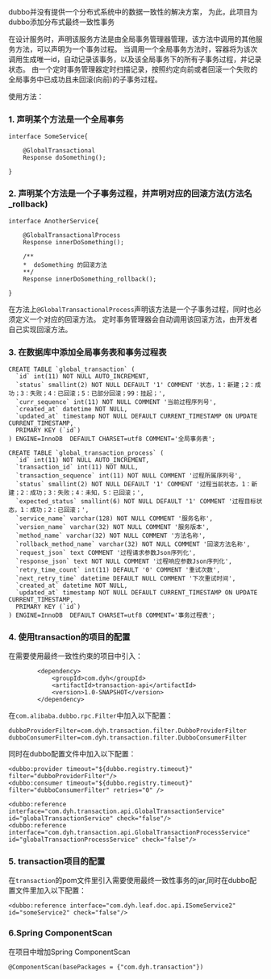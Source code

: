 dubbo并没有提供一个分布式系统中的数据一致性的解决方案，
为此，此项目为dubbo添加分布式最终一致性事务

在设计服务时，声明该服务方法是由全局事务管理器管理，该方法中调用的其他服务方法，可以声明为一个事务过程。
当调用一个全局事务方法时，容器将为该次调用生成唯一id，自动记录该事务，以及该全局事务下的所有子事务过程，并记录状态。
由一个定时事务管理器定时扫描记录，按照约定向前或者回滚一个失败的全局事务中已成功且未回滚(向前)的子事务过程。
       
使用方法：

### 1. 声明某个方法是一个全局事务


````
interface SomeService{
    
    @GlobalTransactional
    Response doSomething();
    
}
````

### 2. 声明某个方法是一个子事务过程，并声明对应的回滚方法(方法名_rollback)

````
interface AnotherService{

    @GlobalTransactionalProcess
    Response innerDoSomething();
    
    /**
    *  doSomething 的回滚方法
    **/
    Response innerDoSomething_rollback();
    
}
````

在方法上`@GlobalTransactionalProcess`声明该方法是一个子事务过程，同时也必须定义一个对应的回滚方法。
定时事务管理器会自动调用该回滚方法，由开发者自己实现回滚方法。


### 3. 在数据库中添加全局事务表和事务过程表

````
CREATE TABLE `global_transaction` (
  `id` int(11) NOT NULL AUTO_INCREMENT,
  `status` smallint(2) NOT NULL DEFAULT '1' COMMENT '状态，1：新建；2：成功；3：失败；4：已回滚；5：已部分回滚；99：挂起；',
  `curr_sequence` int(11) NOT NULL COMMENT '当前过程序列号',
  `created_at` datetime NOT NULL,
  `updated_at` timestamp NOT NULL DEFAULT CURRENT_TIMESTAMP ON UPDATE CURRENT_TIMESTAMP,
  PRIMARY KEY (`id`)
) ENGINE=InnoDB  DEFAULT CHARSET=utf8 COMMENT='全局事务表';

CREATE TABLE `global_transaction_process` (
  `id` int(11) NOT NULL AUTO_INCREMENT,
  `transaction_id` int(11) NOT NULL,
  `transaction_sequence` int(11) NOT NULL COMMENT '过程所属序列号',
  `status` smallint(2) NOT NULL DEFAULT '1' COMMENT '过程当前状态，1：新建；2：成功；3：失败；4：未知，5：已回滚；',
  `expected_status` smallint(6) NOT NULL DEFAULT '1' COMMENT '过程目标状态，1：成功；2：已回滚；',
  `service_name` varchar(128) NOT NULL COMMENT '服务名称',
  `version_name` varchar(32) NOT NULL COMMENT '服务版本',
  `method_name` varchar(32) NOT NULL COMMENT '方法名称',
  `rollback_method_name` varchar(32) NOT NULL COMMENT '回滚方法名称',
  `request_json` text COMMENT '过程请求参数Json序列化',
  `response_json` text NOT NULL COMMENT '过程响应参数Json序列化',
  `retry_time_count` int(11) DEFAULT '0' COMMENT '重试次数',
  `next_retry_time` datetime DEFAULT NULL COMMENT '下次重试时间',
  `created_at` datetime NOT NULL,
  `updated_at` timestamp NOT NULL DEFAULT CURRENT_TIMESTAMP ON UPDATE CURRENT_TIMESTAMP,
  PRIMARY KEY (`id`)
) ENGINE=InnoDB  DEFAULT CHARSET=utf8 COMMENT='事务过程表';
````


### 4. 使用transaction的项目的配置 
在需要使用最终一致性约束的项目中引入：

````
        <dependency>
            <groupId>com.dyh</groupId>
            <artifactId>transaction-api</artifactId>
            <version>1.0-SNAPSHOT</version>
        </dependency>

```` 

在`com.alibaba.dubbo.rpc.Filter`中加入以下配置：

````
dubboProviderFilter=com.dyh.transaction.filter.DubboProviderFilter
dubboConsumerFilter=com.dyh.transaction.filter.DubboConsumerFilter
````

同时在dubbo配置文件中加入以下配置：

````
<dubbo:provider timeout="${dubbo.registry.timeout}" filter="dubboProviderFilter"/>
<dubbo:consumer timeout="${dubbo.registry.timeout}" filter="dubboConsumerFilter" retries="0" />

<dubbo:reference interface="com.dyh.transaction.api.GlobalTransactionService" id="globalTransactionService" check="false"/>
<dubbo:reference interface="com.dyh.transaction.api.GlobalTransactionProcessService" id="globalTransactionProcessService" check="false"/>
````


### 5. transaction项目的配置
在`transaction`的pom文件里引入需要使用最终一致性事务的jar,同时在dubbo配置文件里加入以下配置：

````
<dubbo:reference interface="com.dyh.leaf.doc.api.ISomeService2" id="someService2" check="false"/>
````


### 6.Spring ComponentScan
在项目中增加Spring ComponentScan

````
@ComponentScan(basePackages = {"com.dyh.transaction"})
````